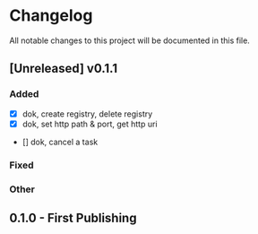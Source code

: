 # Changelog
All notable changes to this project will be documented in this file.

## [Unreleased] v0.1.1

### Added
- [x] dok, create registry, delete registry
- [x] dok, set http path & port, get http uri
- [] dok, cancel a task

### Fixed


### Other


## 0.1.0 - First Publishing
